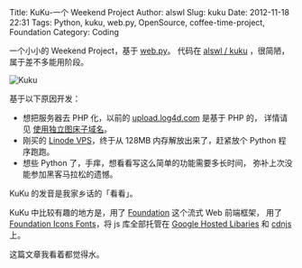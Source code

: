 Title: KuKu-一个 Weekend Project
Author: alswl
Slug: kuku
Date: 2012-11-18 22:31
Tags: Python, kuku, web.py, OpenSource, coffee-time-project, Foundation
Category: Coding


一个小小的 Weekend Project，基于 [web.py][]。
代码在 [alswl / kuku][] ，很简陋，属于差不多能用阶段。

![Kuku](https://ohsolnxaa.qnssl.com/2012/11/kuku.png)

基于以下原因开发：

* 想把服务器去 PHP 化，以前的 [upload.log4d.com][] 是基于 PHP 的，
详情请见 [使用独立图床子域名][]。
* 刚买的 [Linode VPS][]，终于从 128MB 内存解放出来了，赶紧放个 Python 程序跑跑。
* 想些 Python 了，手痒，想看看写这么简单的功能需要多长时间，
弥补上次没能参加黑客马拉松的遗憾。

KuKu 的发音是我家乡话的「看看」。

KuKu 中比较有趣的地方是，用了 [Foundation][] 这个流式 Web 前端框架，
用了 [Foundation Icons Fonts][]，将 js 库全部托管在 [Google Hosted Libaries][]
和 [cdnjs][] 上。

这篇文章我看着都觉得水。

[web.py]: http://webpy.org/
[upload.log4d.com]: https://ohsolnxaa.qnssl.com/
[使用独立图床子域名]: http://log4d.com/2012/05/image-host/
[Linode VPS]: http://www.linode.com/?r=7e51a136a0eca06c5f6474373f616bbdaa2b5b6c
[Foundation]: http://foundation.zurb.com/
[Foundation Icons Fonts]: http://www.zurb.com/playground/foundation-icons
[Google Hosted Libaries]: https://developers.google.com/speed/libraries/
[cdnjs]: http://cdnjs.com
[alswl / kuku]: https://github.com/alswl/kuku
